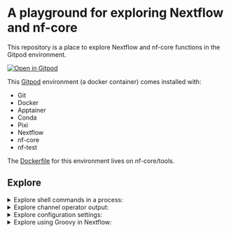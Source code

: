 # A playground for exploring Nextflow and nf-core

This repository is a place to explore Nextflow and nf-core functions in the Gitpod environment.

[![Open in Gitpod](https://gitpod.io/button/open-in-gitpod.svg)](https://gitpod.io/#https://github.com/Joon-Klaps/Nextflow_sandbox)

This [Gitpod](https://www.gitpod.io/) environment (a docker container) comes installed with:
- Git
- Docker
- Apptainer
- Conda
- Pixi
- Nextflow
- nf-core
- nf-test

The [Dockerfile](https://github.com/nf-core/tools/blob/master/nf_core/gitpod/gitpod.Dockerfile) for this environment lives on nf-core/tools.

## Explore

<details>
<summary>Explore shell commands in a process:</summary>

  ```nextflow
  workflow {
      TASK( Channel.of( 1..3 ) )
          .view()
  }

  process TASK {
      input:
      val num

      script:
      """
      echo "Num: $num"
      """

      output:
      stdout
  }
  ```
</details>
<details>
<summary>Explore channel operator output:</summary>

  ```nextflow
  workflow {
      Channel.of( 'A' )
          // Convert channel entry to Map
          .map { it -> [ letter: it ] }
          .view()
      // TASK()
  }

  // process TASK {
      // input:

      // script:
      // """
      // """

      // output:
  // }
  ```
</details>
<details>
<summary>Explore configuration settings:</summary>

  ```nextflow
  workflow {
      TASK()
  }

  process TASK {
      input:

      script:
      """
      touch versions.{txt,yml}
      """

      output:
      path "versions.txt"
      path "versions.yml"
  }
  ```

  ```nextflow
  // Try excluding versions.yml from output - Failed
  process.publishDir = [ path: "results", pattern: "{!versions.yml}" ] 
  ```
</details>
<details>
<summary>Explore using Groovy in Nextflow:</summary>

  ```nextflow
  // Can I use subMap on a key not present - yes
  println ( [ id: 'test' ].subMap( ['id','sample'] ) )

  // workflow {
      // TASK()
  // }

  // process TASK {
      // input:

      // script:
      // """
      // """

      // output:
  // }
  ```
</details>
